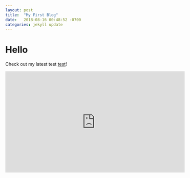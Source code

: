 ```yaml
---
layout: post
title:  "My First Blog"
date:   2018-08-16 00:48:52 -0700
categories: jekyll update
---
```


# Hello 

Check out my latest test [test](https://tjrosenberg.github.io/test/)!


<iframe width="560" height="315" src="https://www.youtube.com/embed/gXzsOO-cD6w" frameborder="0" allow="accelerometer; autoplay; encrypted-media; gyroscope; picture-in-picture" allowfullscreen></iframe>
